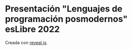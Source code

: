 # Presentación "Lenguajes de programación posmodernos" esLibre 2022

Creada con [reveal.js](https://github.com/hakimel/reveal.js).

